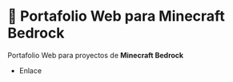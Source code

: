 # 📂 Portafolio Web para Minecraft Bedrock
Portafolio Web para proyectos de **Minecraft Bedrock**
- Enlace